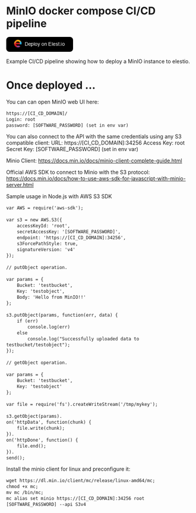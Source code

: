 # MinIO docker compose CI/CD pipeline

<a href="https://dash.elest.io/deploy?source=cicd&social=dockerCompose&url=https://github.com/elestio-examples/docker-compose-minio"><img src="deploy-on-elestio.png" alt="Deploy on Elest.io" width="180px" /></a>

Example CI/CD pipeline showing how to deploy a MinIO instance to elestio.

# Once deployed ...

You can can open MinIO web UI here:

    https://[CI_CD_DOMAIN]/
    Login: root
    password: [SOFTWARE_PASSWORD] (set in env var)

You can also connect to the API with the same credentials using any S3 compatible client:
    URL: https://[CI_CD_DOMAIN]:34256
    Access Key: root
    Secret Key: [SOFTWARE_PASSWORD] (set in env var)

Minio Client:
    https://docs.min.io/docs/minio-client-complete-guide.html

Official AWS SDK to connect to Minio with the S3 protocol:
    https://docs.min.io/docs/how-to-use-aws-sdk-for-javascript-with-minio-server.html



Sample usage in Node.js with AWS S3 SDK

    var AWS = require('aws-sdk');

    var s3 = new AWS.S3({
        accessKeyId: 'root',
        secretAccessKey: '[SOFTWARE_PASSWORD]',
        endpoint: 'https://[CI_CD_DOMAIN]:34256',
        s3ForcePathStyle: true,
        signatureVersion: 'v4'
    });

    // putObject operation.

    var params = {
        Bucket: 'testbucket',
        Key: 'testobject',
        Body: 'Hello from MinIO!!'
    };

    s3.putObject(params, function(err, data) {
        if (err)
            console.log(err)
        else
            console.log("Successfully uploaded data to testbucket/testobject");
    });

    // getObject operation.

    var params = {
        Bucket: 'testbucket',
        Key: 'testobject'
    };

    var file = require('fs').createWriteStream('/tmp/mykey');

    s3.getObject(params).
    on('httpData', function(chunk) {
        file.write(chunk);
    }).
    on('httpDone', function() {
        file.end();
    }).
    send();




Install the minio client for linux and preconfigure it:

    wget https://dl.min.io/client/mc/release/linux-amd64/mc;
    chmod +x mc;
    mv mc /bin/mc;
    mc alias set minio https://[CI_CD_DOMAIN]:34256 root [SOFTWARE_PASSWORD] --api S3v4